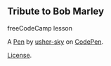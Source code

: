 Tribute to Bob Marley
---------------------
freeCodeCamp lesson

A [Pen](https://codepen.io/usher-sky/pen/GvWXdW) by [usher-sky](http://codepen.io/usher-sky) on [CodePen](http://codepen.io/).

[License](https://codepen.io/usher-sky/pen/GvWXdW/license).